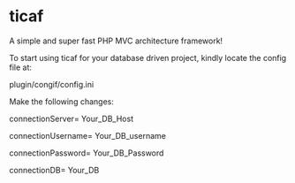 # ticaf
A simple and super fast PHP MVC architecture framework!

To start using ticaf for your database driven project, kindly locate the config file at: 

plugin/congif/config.ini 

Make the following changes:

connectionServer= Your_DB_Host

connectionUsername= Your_DB_username

connectionPassword= Your_DB_Password

connectionDB= Your_DB


